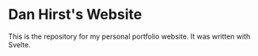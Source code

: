 # Dan Hirst's Website

This is the repository for my personal portfolio website. It was written with Svelte. 